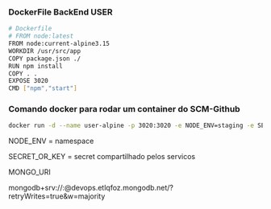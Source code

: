 ### DockerFile BackEnd USER

```sh
# Dockerfile
# FROM node:latest
FROM node:current-alpine3.15
WORKDIR /usr/src/app
COPY package.json ./
RUN npm install
COPY . .
EXPOSE 3020
CMD ["npm","start"]
```


### Comando docker para rodar um container do SCM-Github

```bash
docker run -d --name user-alpine -p 3020:3020 -e NODE_ENV=staging -e SECRET_OR_KEY=uma-secret-aleatoria-grande -e MONGO_URI=mongodb+srv://user:pass@<cluster-name>/<dbname> dalmofelipe/qc-backend-user-alpine:0.1.0
```

NODE_ENV = namespace

SECRET_OR_KEY = secret compartilhado pelos servicos

MONGO_URI 

mongodb+srv://<username>:<password>@devops.etlqfoz.mongodb.net/<dbname>?retryWrites=true&w=majority
